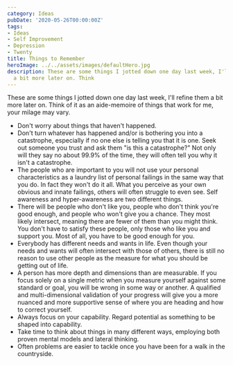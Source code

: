 ```yaml
---
category: Ideas
pubDate: '2020-05-26T00:00:00Z'
tags:
- Ideas
- Self Improvement
- Depression
- Twenty
title: Things to Remember
heroImage: ../../assets/images/defaultHero.jpg
description: These are some things I jotted down one day last week, I'll refine them
  a bit more later on. Think
---
```

These are some things I jotted down one day last week, I'll refine them a bit more later on. Think of it as an aide-memoire of things that work for me, your milage may vary.
- Don't worry about things that haven't happened.
- Don't turn whatever has happened and/or is bothering you into a catastrophe, especially if no one else is telling you that it is one. Seek out someone you trust and ask them "is this a catastrophe?" Not only will they say no about 99.9% of the time, they will often tell you why it isn't a catastrophe.
- The people who are important to you will not use your personal characteristics as a laundry list of personal failings in the same way that you do. In fact they won't do it all. What you perceive as your own obvious and innate failings, others will often struggle to even see. Self awareness and hyper-awareness are two different things.
- There will be people who don't like you, people who don't think you're good enough, and people who won't give you a chance. They most likely intersect, meaning there are fewer of them than you might think. You don't have to satisfy these people, only those who like you and support you. Most of all, you have to be good enough for you.
- Everybody has different needs and wants in life. Even though your needs and wants will often intersect with those of others, there is still no reason to use other people as the measure for what you should be getting out of life.
- A person has more depth and dimensions than are measurable. If you focus solely on a single metric when you measure yourself against some standard or goal, you will be wrong in some way or another. A qualified and multi-dimensional validation of your progress will give you a more nuanced and more supportive sense of where you are heading and how to correct yourself.
- Always focus on your capability. Regard potential as something to be shaped into capability.
- Take time to think about things in many different ways, employing both proven mental models and lateral thinking.
- Often problems are easier to tackle once you have been for a walk in the countryside.